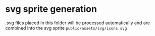 # svg sprite generation

.svg files placed in this folder will be processed automatically
and are combined into the svg sprite `public/assets/svg/icons.svg`
